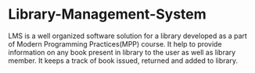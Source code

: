 # Library-Management-System
LMS is a well organized software solution for a library developed as a part of Modern Programming Practices(MPP) course. It help to provide information on any book present in library to the user as well as library member. It keeps a track of book issued, returned and added to library.
